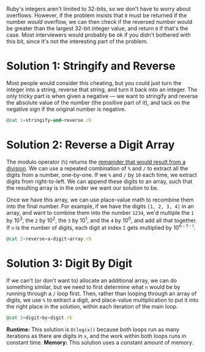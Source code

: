 Ruby's integers aren't limited to 32-bits, so we don't have to worry about overflows. However, if the problem insists that `0` must be returned if the number _would_ overflow, we can then check if the reversed number would be greater than the largest 32-bit integer value, and return `0` if that's the case. Most interviewers would probably be ok if you didn't bothered with this bit, since it's not the interesting part of the problem.

# Solution 1: Stringify and Reverse
Most people would consider this cheating, but you could just turn the integer into a string, reverse that string, and turn it back into an integer. The only tricky part is when given a negative — we want to stringify and reverse the absolute value of the number (the positive part of it), and tack on the negative sign if the original number is negative.

```ruby
@cat 1-stringify-and-reverse.rb
```

# Solution 2: Reverse a Digit Array
The modulo operator (`%`) returns the [remainder that would result from a division](https://stackoverflow.com/a/17525046/472768). We can use a repeated combination of `%` and `/` to extract all the digits from a number, one-by-one. If we `%` and `/` by `10` each time, we extract digits from right-to-left. We can append these digits to an array, such that the resulting array is in the order we want our solution to be. 

Once we have this array, we can use place-value math to recombine them into the final number. For example, if we have the digits `[1, 2, 3, 4]` in an array, and want to combine them into the number `1234`, we'd multiple the `1` by 10<sup>3</sup>, the `2` by 10<sup>2</sup>, the `3` by 10<sup>1</sup>, and the `4` by 10<sup>0</sup>, and add all that together. If `n` is the number of digits, each digit at index `I` gets multiplied by 10<sup>n - 1 - I</sup>. 

```ruby
@cat 2-reverse-a-digit-array.rb
```

# Solution 3: Digit By Digit
If we can't (or don't want to) allocate an additional array, we can do something similar, but we need to first determine what `n` would be by running through a `/` loop first. Then, rather than looping through an array of digits, we use `%` to extract a digit, and place-value multiplication to put it into the right place in the solution, within each iteration of the main loop.

```ruby
@cat 3-digit-by-digit.rb
```

**Runtime:** This solution is `O(log(x))` because both loops run as many iterations as there are digits in `x`, and the work within both loops runs in constant time.
**Memory:** This solution uses a constant amount of memory.